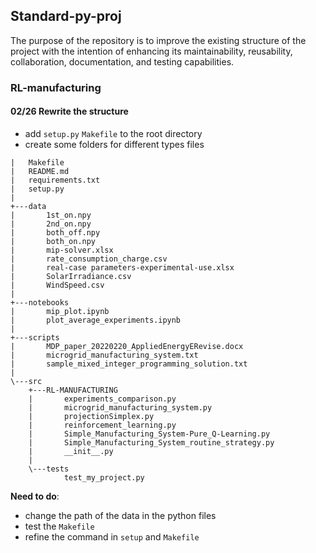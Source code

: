 ## Standard-py-proj

The purpose of the repository is to improve the existing structure of the project with the intention of enhancing its maintainability, reusability, collaboration, documentation, and testing capabilities.

### RL-manufacturing
#### 02/26 Rewrite the structure
- add `setup.py` `Makefile` to the root directory
- create some folders for different types files

```
|   Makefile
|   README.md
|   requirements.txt
|   setup.py
|
+---data
|       1st_on.npy
|       2nd_on.npy
|       both_off.npy
|       both_on.npy
|       mip-solver.xlsx
|       rate_consumption_charge.csv
|       real-case parameters-experimental-use.xlsx
|       SolarIrradiance.csv
|       WindSpeed.csv
|
+---notebooks
|       mip_plot.ipynb
|       plot_average_experiments.ipynb
|
+---scripts
|       MDP_paper_20220220_AppliedEnergyERevise.docx
|       microgrid_manufacturing_system.txt
|       sample_mixed_integer_programming_solution.txt
|
\---src
    +---RL-MANUFACTURING
    |       experiments_comparison.py
    |       microgrid_manufacturing_system.py
    |       projectionSimplex.py
    |       reinforcement_learning.py
    |       Simple_Manufacturing_System-Pure_Q-Learning.py
    |       Simple_Manufacturing_System_routine_strategy.py
    |       __init__.py
    |
    \---tests
            test_my_project.py

``` 

**Need to do**: 
- change the path of the data in the python files
- test the `Makefile`
- refine the command in `setup` and `Makefile`
